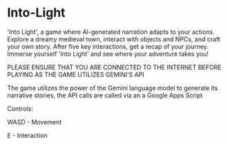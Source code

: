 # Into-Light
'Into Light', a game where AI-generated narration adapts to your actions. Explore a dreamy medieval town, interact with objects and NPCs, and craft your own story. After five key interactions, get a recap of your journey. Immerse yourself 'Into Light' and see where your adventure takes you!

PLEASE ENSURE THAT YOU ARE CONNECTED TO THE INTERNET BEFORE PLAYING AS THE GAME UTILIZES GEMINI'S API

The game utilizes the power of the Gemini language model to generate its narrative stories, the API calls are called via an a Google Apps Script

Controls:

WASD - Movement

E - Interaction
